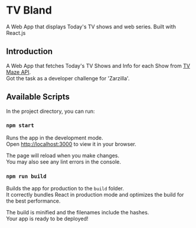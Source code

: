 # TV Bland

A Web App that displays Today's TV shows and web series. Built with React.js

## Introduction

A Web App that fetches Today's TV Shows and Info for each Show from [TV Maze API](https://www.tvmaze.com/api).\
Got the task as a developer challenge for 'Zarzilla'.


## Available Scripts

In the project directory, you can run:

### `npm start`

Runs the app in the development mode.\
Open [http://localhost:3000](http://localhost:3000) to view it in your browser.

The page will reload when you make changes.\
You may also see any lint errors in the console.

### `npm run build`

Builds the app for production to the `build` folder.\
It correctly bundles React in production mode and optimizes the build for the best performance.

The build is minified and the filenames include the hashes.\
Your app is ready to be deployed!